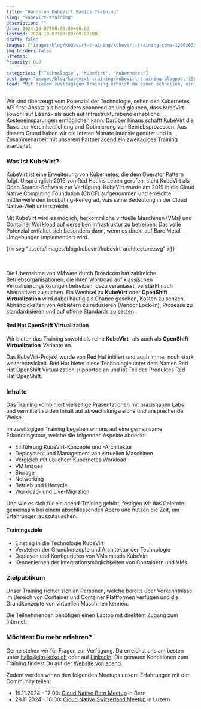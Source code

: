 ```yaml
---
title: "Hands-on KubeVirt Basics Training"
slug: "kubevirt-training"
description: ""
date: 2024-10-07T00:00:00+00:00
lastmod: 2024-10-07T00:00:00+00:00
draft: false
images: ["images/blog/kubevirt-training/kubevirt-training-some-1200x630.png"]
img_border: false
Sitemap:
Priority: 0.9

categories: ["Technologie", "KubeVirt", "Kubernetes"]
post_img: "images/blog/kubevirt-training/kubevirt-training-blogpost-1500x1000.png"
lead: "Mit diesem zweitägigen Training erhälst du einen schnellen, einfachen und hands-on Einstieg in die KubeVirt-Welt."
---
```



Wir sind überzeugt vom Potenzial der Technologie, sehen den Kubernetes API first-Ansatz als besonders spannend an und glauben, dass KubeVirt sowohl auf Lizenz- als auch auf Infrastrukturebene erhebliche Kosteneinsparungen ermöglichen kann. Darüber hinaus schafft KubeVirt die Basis zur Vereinheitlichung und Optimierung von Betriebsprozessen.
Aus diesem Grund haben wir die letzten Monate intensiv genutzt und in Zusammenarbeit mit unserem Partner [acend](https://acend.ch/trainings/kubevirt/) ein zweitägiges Training erarbeitet.

### Was ist KubeVirt?

KubeVirt ist eine Erweiterung von Kubernetes, die dem Operator Pattern folgt. Ursprünglich 2016 von Red Hat ins Leben gerufen, steht KubeVirt als Open Source-Software zur Verfügung. KubeVirt wurde am 2019 in die Cloud Native Computing Foundation (CNCF) aufgenommen und erreichte mittlerweile den Incubating-Reifegrad, was seine Bedeutung in der Cloud Native-Welt unterstreicht.

Mit KubeVirt wird es möglich, herkömmliche virtuelle Maschinen (VMs) und Container Workload auf derselben Infrastruktur zu betreiben. Das volle Potenzial entfaltet sich besonders dann, wenn es direkt auf Bare Metal-Umgebungen implementiert wird.

{{< svg "assets/images/blog/kubevirt/kubevirt-architecture.svg" >}}

<br/><br/>
Die Übernahme von VMware durch Broadcom hat zahlreiche Betriebsorganisationen, die ihren Workload auf klassischen Virtualisierungslösungen betreiben, dazu veranlasst, verstärkt nach Alternativen zu suchen. Ein Wechsel zu **KubeVirt** oder **OpenShift Virtualization** wird dabei häufig als Chance gesehen, Kosten zu senken, Abhängigkeiten von Anbietern zu reduzieren (Vendor Lock-In), Prozesse zu standardisieren und auf offene Standards zu setzen.

#### Red Hat OpenShift Virtualization

Wir bieten das Training sowohl als reine **KubeVirt**- als auch als **OpenShift Virtualization**-Variante an.

Das KubeVirt-Projekt wurde von Red Hat initiiert und auch immer noch stark weiterentwickelt. Red Hat bietet diese Technologie unter dem Namen Red Hat OpenShift Virtualization supported an und ist Teil des Produktes Red Hat OpenShift.

### Inhalte

Das Training kombiniert vielseitige Präsentationen mit praxisnahen Labs und vermittelt so den Inhalt auf abwechslungsreiche und ansprechende Weise.

Im zweitägigen Training begeben wir uns auf eine gemeinsame Erkundungstour, welche die folgenden Aspekte abdeckt:

* Einführung KubeVirt-Konzepte und -Architektur
* Deployment und Management von virtuellen Maschinen
* Vergleich mit üblichem Kubernetes Workload
* VM Images
* Storage
* Networking
* Betrieb und Lifecycle
* Workload- und Live-Migration

Und wie es sich für ein acend-Training gehört, festigen wir das Gelernte gemeinsam bei einem abschliessenden Apéro und nutzen die Zeit, um Erfahrungen auszutauschen.

#### Trainingsziele

* Einstieg in die Technologie KubeVirt
* Verstehen der Grundkonzepte und Architektur der Technologie
* Deployen und Konfigurieren von VMs mittels KubeVirt
* Kennenlernen der Integrationsmöglichkeiten von Containern und VMs

### Zielpublikum

Unser Training richtet sich an Personen, welche bereits über Vorkenntnisse im Bereich von Container und Container Plattformen verfügen und die Grundkonzepte von virtuellen Maschinen kennen.

Die Teilnehmenden benötigen einen Laptop mit direktem Zugang zum Internet.

### Möchtest Du mehr erfahren?

Gerne stehen wir für Fragen zur Verfügung. Du erreichst uns am besten unter [hallo@tim-koko.ch](mailto:hallo@tim-koko.ch)&nbsp;oder auf [LinkedIn](https://www.linkedin.com/company/tim-koko). Die genauen Konditionen zum Training findest Du auf der [Website von acend](https://acend.ch/trainings/kubevirt/).

Zudem werden wir an den folgenden Meetups unsere Erfahrungen mit der Community teilen:

* 19.11.2024 - 17:00: [Cloud Native Bern Meetup](https://www.meetup.com/cloudnativebern/events/299829917/) in Bern
* 28.11.2024 - 16:00: [Cloud Native Switzerland Meetup](https://www.meetup.com/cloud-native-computing-switzerland/events/302784454) in Luzern
